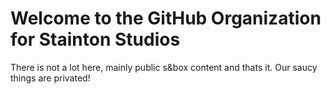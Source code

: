 # Welcome to the GitHub Organization for Stainton Studios
There is not a lot here, mainly public s&box content and thats it. Our saucy things are privated!
